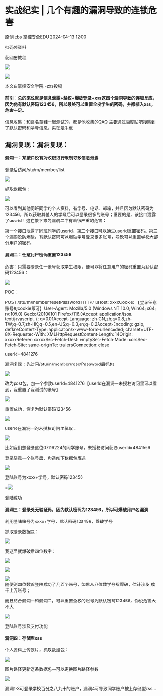 #  实战纪实 | 几个有趣的漏洞导致的连锁危害   
原创 zbs  掌控安全EDU   2024-04-13 12:00  
  
扫码领资料  
  
获网安教程  
  
![](https://mmbiz.qpic.cn/sz_mmbiz_png/BwqHlJ29vcrpvQG1VKMy1AQ1oVvUSeZYhLRYCeiaa3KSFkibg5xRjLlkwfIe7loMVfGuINInDQTVa4BibicW0iaTsKw/640?wx_fmt=other&from=appmsg&wxfrom=5&wx_lazy=1&wx_co=1&tp=webp "")  
  
  
![](https://mmbiz.qpic.cn/mmbiz_png/b96CibCt70iaaJcib7FH02wTKvoHALAMw4fchVnBLMw4kTQ7B9oUy0RGfiacu34QEZgDpfia0sVmWrHcDZCV1Na5wDQ/640?wx_fmt=other&wxfrom=5&wx_lazy=1&wx_co=1&tp=webp "")  
  
  
  
本文由掌控安全学院 -zbs投稿  
#### 前引：总的来说就是信息泄露+越权+爆破登录+xss这四个漏洞导致的连锁反应，因为他有默认密码123456，所以最终可以重置全校学生的密码，并都植入xss，危害十足。  
  
信息收集：和嘉名童鞋一起测试的，都是他收集的QAQ 主要通过百度贴吧搜集到了默认密码和学号信息，实在是牛皮  
## 漏洞复现：漏洞复现：  
#### 漏洞一：某接口没有对权限进行限制导致信息泄露  
  
登录后访问/stu/m/member/list  
  
![](https://mmbiz.qpic.cn/sz_mmbiz_png/BwqHlJ29vcpHvbRduUABc5hmx6ZGwl7fj47Bo1fnbiaC6C9kdicYwCnbY0FDzyRldiaMxuvxj1E8AKdHr8suNWHCA/640?wx_fmt=png&from=appmsg "")  
  
抓取数据包：  
  
![](https://mmbiz.qpic.cn/sz_mmbiz_png/BwqHlJ29vcpHvbRduUABc5hmx6ZGwl7f3foZtYad8PETWD9zUxzA5q9Tpm3Qk0J0V41GGVXHmqj2UtiaGF3ib2SQ/640?wx_fmt=png&from=appmsg "")  
  
可以看到其他同班同学的个人资料，有学号、电话、邮箱，并且因为默认密码为123456，所以获取其他人的学号后可以登录很多的账号；重要的是，该接口泄露了userid！这在接下来的漏洞二中有着很严重的危害：  
  
第一个接口泄露了同班同学的userid，第二个接口可以通过userid重置密码。第三个漏洞没防爆破，有默认密码可以爆破学号登录很多账号，导致可以重置学校大部分用户的密码  
#### 漏洞二：任意用户密码重置123456  
  
危害：只需要登录任一账号获取学生权限，便可以将任意用户的密码重置为默认密码123456：  
  
![](https://mmbiz.qpic.cn/sz_mmbiz_png/BwqHlJ29vcpHvbRduUABc5hmx6ZGwl7fkhR2L8ciceWic7njAUrUnVb3FS5ibZHTGtnwnY5DsulmKFWy05nhRchmA/640?wx_fmt=png&from=appmsg "")  
  
POC：  
  
POST /stu/m/member/resetPassword HTTP/1.1Host: xxxxCookie: 【登录任意账号的cookie即可】User-Agent: Mozilla/5.0 (Windows NT 10.0; Win64; x64; rv:109.0) Gecko/20100101 Firefox/116.0Accept: application/json, text/javascript, /; q=0.01Accept-Language: zh-CN,zh;q=0.8,zh-TW;q=0.7,zh-HK;q=0.5,en-US;q=0.3,en;q=0.2Accept-Encoding: gzip, deflateContent-Type: application/x-www-form-urlencoded; charset=UTF-8X-Requested-With: XMLHttpRequestContent-Length: 14Origin: xxxxxReferer: xxxxxSec-Fetch-Dest: emptySec-Fetch-Mode: corsSec-Fetch-Site: same-originTe: trailersConnection: close  
  
userId=4841276  
  
漏洞复现：先访问/stu/m/member/resetPassword后抓包  
  
![](https://mmbiz.qpic.cn/sz_mmbiz_png/BwqHlJ29vcpHvbRduUABc5hmx6ZGwl7f0aGBK0ibiamaGnc3AMYqUaRMXbsUE92KVwKqicrdoyib5ongKBTRVJtdRA/640?wx_fmt=png&from=appmsg "")  
  
改为post包，加一个参数userId=4841276【userId在漏洞一未授权访问里可以看到，我重置了我测试的账号】  
  
![](https://mmbiz.qpic.cn/sz_mmbiz_png/BwqHlJ29vcpHvbRduUABc5hmx6ZGwl7fHBt0ibrMk0DoL3spymRBibcJZh1GRhZHq5HLicYiazVJFFPsvL7WeXJ6BA/640?wx_fmt=png&from=appmsg "")  
  
重置成功，恢复为默认密码123456  
  
![](https://mmbiz.qpic.cn/sz_mmbiz_png/BwqHlJ29vcpHvbRduUABc5hmx6ZGwl7fR82sy9jGRqKKStibnE0DZ8DpKPViavV4B66fCzBvWq8cLbgibTFv5KSyA/640?wx_fmt=png&from=appmsg "")  
  
userid在漏洞一的未授权访问里获取：  
  
![](https://mmbiz.qpic.cn/sz_mmbiz_png/BwqHlJ29vcpHvbRduUABc5hmx6ZGwl7fk8ZRv5Ye7DdQXe5iaxUn58ezB91TxaXz0fcVUI5IeI9R4NKhvaZ2mkg/640?wx_fmt=png&from=appmsg "")  
  
比如我们想登录这位07116224的同学账号，未授权访问获取userId=4841566  
  
登录随意一个账号后，构造如下数据包发送  
  
![](https://mmbiz.qpic.cn/sz_mmbiz_png/BwqHlJ29vcpHvbRduUABc5hmx6ZGwl7fBm2dW8Z2P1UicRbl618BQyw42wibqAqIlic38zdEUUFIE3K6J1AAicnFrQ/640?wx_fmt=png&from=appmsg "")  
  
登陆账号为xxxx+学号，默认密码123456  
  
=![](https://mmbiz.qpic.cn/sz_mmbiz_png/BwqHlJ29vcpHvbRduUABc5hmx6ZGwl7fRrT17gKFL0ibxsOTFJn6NWDuG8lbQTIJnIBjBibVgBUmP9FA3ayP3S7Q/640?wx_fmt=png&from=appmsg "")  
  
  
登陆成功  
#### 漏洞三：登录处无验证码，因为默认密码为123456，所以可爆破用户名漏洞  
  
利用登陆账号为xxxx+学号，默认密码123456，爆破学号  
  
抓取登录数据包：  
  
![](https://mmbiz.qpic.cn/sz_mmbiz_png/BwqHlJ29vcpHvbRduUABc5hmx6ZGwl7fvBAiatqZPvibbueDE8djQiaicwKG8LZ3803OgEP5fO0uVXazlhhxEpwchA/640?wx_fmt=png&from=appmsg "")  
  
我这里就爆破后四位数字：  
  
![](https://mmbiz.qpic.cn/sz_mmbiz_png/BwqHlJ29vcpHvbRduUABc5hmx6ZGwl7fKyxG4PDW5aWDuuyaQcbbsRRgxHMXF9cWCSFwich3OicyF9oHtJPafljg/640?wx_fmt=png&from=appmsg "")  
  
![](https://mmbiz.qpic.cn/sz_mmbiz_png/BwqHlJ29vcpHvbRduUABc5hmx6ZGwl7fDLXDPdr5I6shYQU1N0dW92eUYpjoF3jbcjTAjrPNDanUictdXAmgYaw/640?wx_fmt=png&from=appmsg "")  
  
![](https://mmbiz.qpic.cn/sz_mmbiz_png/BwqHlJ29vcpHvbRduUABc5hmx6ZGwl7fnsDqEWoJ9Vuic1HibMoJQOwibMMcjE10roTowCnibRekGOPsCFcribKrBkg/640?wx_fmt=png&from=appmsg "")  
随便测四位数都登陆成功了几百个账号，如果从八位数学号都爆破，估计涉及 成千上万账号；  
  
而且结合漏洞一和漏洞二，可以重置全校的账号为默认密码123456，你说危害大不大  
  
![](https://mmbiz.qpic.cn/sz_mmbiz_png/BwqHlJ29vcpHvbRduUABc5hmx6ZGwl7fEGHUz5tmjnMFVxmPSjUDDJVYxNbgdATxJUicgAxKDd9iafJRut45VEibw/640?wx_fmt=png&from=appmsg "")  
  
登陆账号涉及支付功能  
#### 漏洞四：存储型xss  
  
个人资料上传照片，抓取数据包：  
  
![](https://mmbiz.qpic.cn/sz_mmbiz_png/BwqHlJ29vcpHvbRduUABc5hmx6ZGwl7fQ9ZZON5WicrHjyeqqs5TVeu3sZ2s2TApkYlS6wkP9Qc0Sia6LqMQx73A/640?wx_fmt=png&from=appmsg "")  
  
图片路径更新这条数据包—可以更换图片路径参数  
  
![](https://mmbiz.qpic.cn/sz_mmbiz_png/BwqHlJ29vcpHvbRduUABc5hmx6ZGwl7fumqe3JT3OibDqX0HcXKqS1micP0klvxKwBBCprdOcTuaChCSNGqWK9zw/640?wx_fmt=png&from=appmsg "")  
  
漏洞1-3可登录学校百分之八九十的账户，漏洞4可导致同学账户被上存储型xss…  
```
```  
  
  

